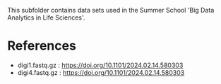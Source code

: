 This subfolder contains data sets used in the Summer School 'Big Data Analytics in Life Sciences'.


# References
- digi1.fastq.gz : https://doi.org/10.1101/2024.02.14.580303
- digi4.fastq.gz : https://doi.org/10.1101/2024.02.14.580303
